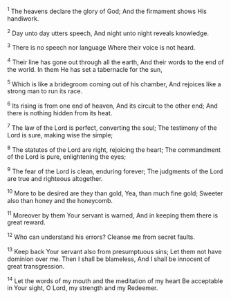 <sup>1</sup> 
The heavens declare the glory of God; And the firmament shows His handiwork. 

<sup>2</sup> 
Day unto day utters speech, And night unto night reveals knowledge. 

<sup>3</sup> 
There is no speech nor language Where their voice is not heard. 

<sup>4</sup> 
Their line has gone out through all the earth, And their words to the end of the world. In them He has set a tabernacle for the sun, 

<sup>5</sup> 
Which is like a bridegroom coming out of his chamber, And rejoices like a strong man to run its race. 

<sup>6</sup> 
Its rising is from one end of heaven, And its circuit to the other end; And there is nothing hidden from its heat. 

<sup>7</sup> 
The law of the Lord is perfect, converting the soul; The testimony of the Lord is sure, making wise the simple; 

<sup>8</sup> 
The statutes of the Lord are right, rejoicing the heart; The commandment of the Lord is pure, enlightening the eyes; 

<sup>9</sup> 
The fear of the Lord is clean, enduring forever; The judgments of the Lord are true and righteous altogether. 

<sup>10</sup> 
More to be desired are they than gold, Yea, than much fine gold; Sweeter also than honey and the honeycomb. 

<sup>11</sup> 
Moreover by them Your servant is warned, And in keeping them there is great reward. 

<sup>12</sup> 
Who can understand his errors? Cleanse me from secret faults. 

<sup>13</sup> 
Keep back Your servant also from presumptuous sins; Let them not have dominion over me. Then I shall be blameless, And I shall be innocent of great transgression. 

<sup>14</sup> 
Let the words of my mouth and the meditation of my heart Be acceptable in Your sight, O Lord, my strength and my Redeemer.